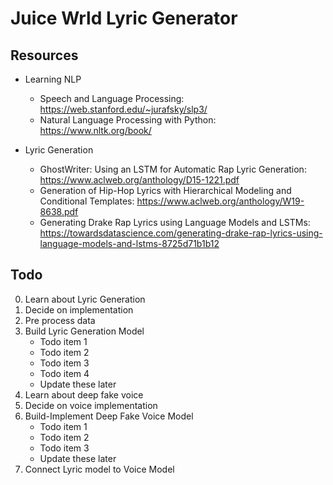 # Juice Wrld Lyric Generator 

## Resources
* Learning NLP
	* Speech and Language Processing: https://web.stanford.edu/~jurafsky/slp3/
	* Natural Language Processing with Python: https://www.nltk.org/book/

* Lyric Generation 
	* GhostWriter: Using an LSTM for Automatic Rap Lyric Generation: https://www.aclweb.org/anthology/D15-1221.pdf
	* Generation of Hip-Hop Lyrics with Hierarchical Modeling and Conditional Templates: https://www.aclweb.org/anthology/W19-8638.pdf
	* Generating Drake Rap Lyrics using Language Models and LSTMs: https://towardsdatascience.com/generating-drake-rap-lyrics-using-language-models-and-lstms-8725d71b1b12

## Todo
0. Learn about Lyric Generation
1. Decide on implementation
2. Pre process data
3. Build Lyric Generation Model 
	* Todo item 1
	* Todo item 2
	* Todo item 3
	* Todo item 4
	* Update these later
4. Learn about deep fake voice 
5. Decide on voice implementation
6. Build-Implement Deep Fake Voice Model
	* Todo item 1
	* Todo item 2
	* Todo item 3
	* Update these later
7. Connect Lyric model to Voice Model


